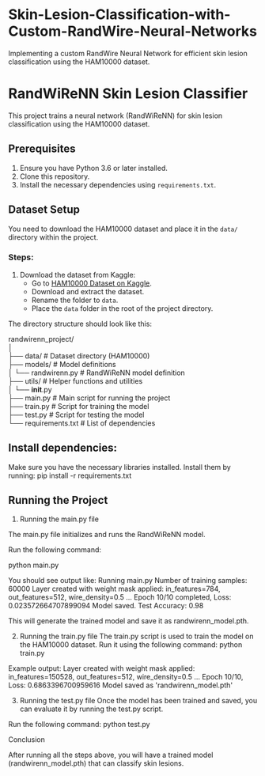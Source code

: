 # Skin-Lesion-Classification-with-Custom-RandWire-Neural-Networks
Implementing a custom RandWire Neural Network for efficient skin lesion classification using the HAM10000 dataset.

# RandWiReNN Skin Lesion Classifier

This project trains a neural network (RandWiReNN) for skin lesion classification using the HAM10000 dataset.

## Prerequisites
1. Ensure you have Python 3.6 or later installed.
2. Clone this repository.
3. Install the necessary dependencies using `requirements.txt`.

## Dataset Setup
You need to download the HAM10000 dataset and place it in the `data/` directory within the project.

### Steps:
1. Download the dataset from Kaggle:
   - Go to [HAM10000 Dataset on Kaggle](https://www.kaggle.com/datasets/kmader/skin-cancer-mnist-ham10000).
   - Download and extract the dataset.
   - Rename the folder to `data`.
   - Place the `data` folder in the root of the project directory.

The directory structure should look like this:

randwirenn_project/  
│  
├── data/                 # Dataset directory (HAM10000)  
├── models/               # Model definitions  
│   └── randwirenn.py     # RandWiReNN model definition  
├── utils/                # Helper functions and utilities  
│   └── __init__.py  
├── main.py               # Main script for running the project  
├── train.py              # Script for training the model  
├── test.py               # Script for testing the model  
└── requirements.txt      # List of dependencies  


## Install dependencies:
Make sure you have the necessary libraries installed. Install them by running:
pip install -r requirements.txt

## Running the Project

1. Running the main.py file

The main.py file initializes and runs the RandWiReNN model.

Run the following command:

python main.py

You should see output like:
Running main.py
Number of training samples: 60000
Layer created with weight mask applied: in_features=784, out_features=512, wire_density=0.5
...
Epoch 10/10 completed, Loss: 0.023572664707899094
Model saved.
Test Accuracy: 0.98


This will generate the trained model and save it as randwirenn_model.pth.

2. Running the train.py file
The train.py script is used to train the model on the HAM10000 dataset. Run it using the following command:
python train.py

Example output:
Layer created with weight mask applied: in_features=150528, out_features=512, wire_density=0.5
...
Epoch 10/10, Loss: 0.6863396700959616
Model saved as 'randwirenn_model.pth'

3. Running the test.py file
Once the model has been trained and saved, you can evaluate it by running the test.py script.

Run the following command:
python test.py


Conclusion

After running all the steps above, you will have a trained model (randwirenn_model.pth) that can classify skin lesions.
